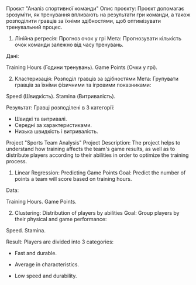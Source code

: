 Проєкт "Аналіз спортивної команди"
Опис проєкту:
Проєкт допомагає зрозуміти, як тренування впливають на результати гри команди, а також розподілити гравців за їхніми здібностями, щоб оптимізувати тренувальний процес.



1. Лінійна регресія: Прогноз очок у грі
Мета:
Прогнозувати кількість очок команди залежно від часу тренувань.

Дані:

Training Hours (Години тренувань).
Game Points (Очки у грі).

2. Кластеризація: Розподіл гравців за здібностями
Мета:
Групувати гравців за їхніми фізичними та ігровими показниками:

Speed (Швидкість).
Stamina (Витривалість).

Результат:
Гравці розподілені в 3 категорії:

- Швидкі та витривалі.
- Середні за характеристиками.
- Низька швидкість і витривалість.

Project "Sports Team Analysis"
Project Description:
The project helps to understand how training affects the team's game results, as well as to distribute players according to their abilities in order to optimize the training process.

1. Linear Regression: Predicting Game Points
Goal:
Predict the number of points a team will score based on training hours.

Data:

Training Hours.
Game Points.

2. Clustering: Distribution of players by abilities
Goal:
Group players by their physical and game performance:

Speed.
Stamina.

Result:
Players are divided into 3 categories:

- Fast and durable.

- Average in characteristics.

- Low speed and durability.

